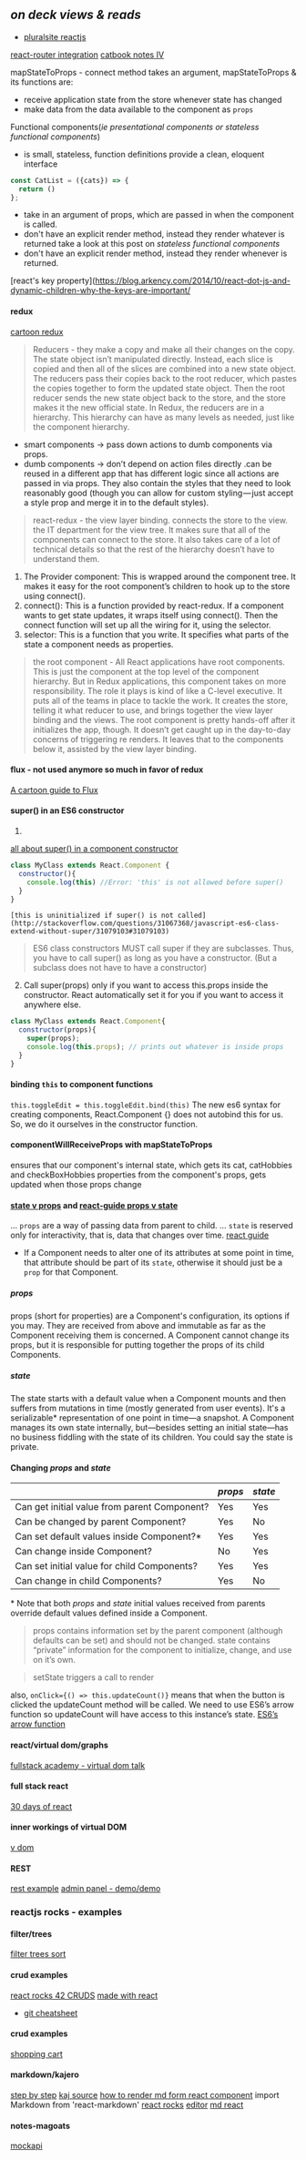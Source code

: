 ## *on deck views & reads*
- [pluralsite reactjs](https://app.pluralsight.com/library/search?i=1&m_Sort=relevance&q=react&q1=course&q2=Beginner%7CIntermediate%7CAdvanced&x1=categories&x2=skillLevels)

[react-router integration](https://tighten.co/blog/react-101-routing-and-auth/#part-3)
[catbook notes IV](https://www.thegreatcodeadventure.com/react-redux-tutorial-part-iv-the-index-feature/)

mapStateToProps - connect method takes an argument, mapStateToProps & its functions are:
- receive application state from the store whenever state has changed
- make data from the data available to the component as `props`

Functional components(*ie presentational components or stateless functional components*)
- is small, stateless, function definitions provide a clean, eloquent interface
```javascript
const CatList = ({cats}) => {
  return ()
};
```
- take in an argument of props, which are passed in when the component is called.
- don't have an explicit render method, instead they render whatever is returned
take a look at this post on *stateless functional components*
- don't have an explicit render method, instead they render whenever is returned.

[react's key property](https://blog.arkency.com/2014/10/react-dot-js-and-dynamic-children-why-the-keys-are-important/

#### redux
  [cartoon redux](https://code-cartoons.com/a-cartoon-intro-to-redux-3afb775501a6)
  > Reducers - they make a copy and make all their changes on the copy. The state object isn’t manipulated directly. Instead, each slice is copied and then all of the slices are combined into a new state object. The reducers pass their copies back to the root reducer, which pastes the copies together to form the updated state object. Then the root reducer sends the new state object back to the store, and the store makes it the new official state. In Redux, the reducers are in a hierarchy. This hierarchy can have as many levels as needed, just like the component hierarchy.
  - smart components -> pass down actions to dumb components via props.
  - dumb components ->  don’t depend on action files directly .can be reused in a different app that has different logic since all actions are passed in via props. They also contain the styles that they need to look reasonably good (though you can allow for custom styling — just accept a style prop and merge it in to the default styles).

  > react-redux - the view layer binding.  connects the store to the view.  the IT department for the view tree.  It makes sure that all of the components can connect to the store. It also takes care of a lot of technical details so that the rest of the hierarchy doesn’t have to understand them.
  1. The Provider component: This is wrapped around the component tree. It makes it easy for the root component’s children to hook up to the store using connect().
  2. connect(): This is a function provided by react-redux. If a component wants to get state updates, it wraps itself using connect(). Then the connect function will set up all the wiring for it, using the selector.
  3. selector: This is a function that you write. It specifies what parts of the state a component needs as properties.

  > the root component - All React applications have root components. This is just the component at the top level of the component hierarchy. But in Redux applications, this component takes on more responsibility. The role it plays is kind of like a C-level executive. It puts all of the teams in place to tackle the work. It creates the store, telling it what reducer to use, and brings together the view layer binding and the views. The root component is pretty hands-off after it initializes the app, though. It doesn’t get caught up in the day-to-day concerns of triggering re renders. It leaves that to the components below it, assisted by the view layer binding.


#### flux - not used anymore so much in favor of redux
[A cartoon guide to Flux](https://code-cartoons.com/a-cartoon-guide-to-flux-6157355ab207)


#### super() in an ES6 constructor
1.
[all about super() in a component constructor](http://cheng.logdown.com/posts/2016/03/26/683329)
```javascript
class MyClass extends React.Component {
  constructor(){
    console.log(this) //Error: 'this' is not allowed before super()
  }
}
```
`[this is uninitialized if super() is not called](http://stackoverflow.com/questions/31067368/javascript-es6-class-extend-without-super/31079103#31079103)`

>ES6 class constructors MUST call super if they are subclasses. Thus, you have to call super() as long as you have a constructor. (But a subclass does not have to have a constructor)

2. Call super(props) only if you want to access this.props inside the constructor. React automatically set it for you if you want to access it anywhere else.
```javascript
class MyClass extends React.Component{
  constructor(props){
    super(props);
    console.log(this.props); // prints out whatever is inside props
  }
}
```

#### binding `this` to component functions
`this.toggleEdit = this.toggleEdit.bind(this)`
The new es6 syntax for creating components, React.Component {} does not autobind this for us. So, we do it ourselves in the constructor function.

#### componentWillReceiveProps with mapStateToProps
ensures that our component's internal state, which gets its cat, catHobbies and checkBoxHobbies properties from the component's props, gets updated when those props change

#### [state v props](http://lucybain.com/blog/2016/react-state-vs-pros/) and [react-guide props v state](https://github.com/uberVU/react-guide/blob/master/props-vs-state.md)
... `props` are a way of passing data from parent to child. ... `state` is reserved only for interactivity, that is, data that changes over time.
[react guide](https://facebook.github.io/react/docs/thinking-in-react.html)

- If a Component needs to alter one of its attributes at some point in time, that attribute should be part of its `state`, otherwise it should just be a `prop` for that Component.

##### props
props (short for properties) are a Component's configuration, its options if you may. They are received from above and immutable as far as the Component receiving them is concerned. A Component cannot change its props, but it is responsible for putting together the props of its child Components.

##### state
The state starts with a default value when a Component mounts and then suffers from mutations in time (mostly generated from user events). It's a serializable* representation of one point in time—a snapshot.
A Component manages its own state internally, but—besides setting an initial state—has no business fiddling with the state of its children. You could say the state is private.

#### Changing _props_ and _state_

| | _props_ | _state_ |
--- | --- | ---
Can get initial value from parent Component? | Yes | Yes
Can be changed by parent Component? | Yes | No
Can set default values inside Component?* | Yes | Yes
Can change inside Component? | No | Yes
Can set initial value for child Components? | Yes | Yes
Can change in child Components? | Yes | No

\* Note that both _props_ and _state_ initial values received from parents override default values defined inside a Component.

> props contains information set by the parent component (although defaults can be set) and should not be changed.
> state contains “private” information for the component to initialize, change, and use on it’s own.

> setState triggers a call to render

also, `onClick={() => this.updateCount()}` means that when the button is clicked the updateCount method will be called. We need to use ES6’s arrow function so updateCount will have access to this instance’s state.
[ES6’s arrow function](https://developer.mozilla.org/en-US/docs/Web/JavaScript/Reference/Functions/Arrow_functions)

#### react/virtual dom/graphs
[fullstack academy - virtual dom talk](https://www.youtube.com/watch?v=mLMfx8BEt8g)

#### full stack react
[30 days of react](https://github.com/fullstackreact/30-days-of-react/tree/day-1)

#### inner workings of virtual DOM
[v dom](https://medium.com/@rajaraodv/the-inner-workings-of-virtual-dom-666ee7ad47cf)
#### REST
[rest example](https://github.com/marmelab/admin-on-rest-demo)
[admin panel - demo/demo](https://marmelab.com/admin-on-rest-demo/#/commands)

### reactjs rocks - examples
#### filter/trees
[filter trees sort](https://react.rocks/tag/Filter)
#### crud examples
[react rocks 42 CRUDS](https://react.rocks/tag/CRUD)
[made with react](http://madewithreact.com)
  - [git cheatsheet](http://madewithreact.com/git-cheat-sheet/)
#### crud examples
[shopping cart](https://react.rocks/tag/ShoppingCart)
#### markdown/kajero
[step by step](https://evdokimovm.github.io/javascript/reactjs/localstorage/webstorage/2016/08/27/reactjs-markdown-editor-step-by-step.html)
[kaj source](https://github.com/JoelOtter/kajero/blob/master/src/js/Notebook.js)
[how to render md form react component](https://stackoverflow.com/questions/31875748/how-do-i-render-markdown-from-a-react-component)
import Markdown from 'react-markdown'
[react rocks](https://react.rocks/tag/Markdown)
[editor](https://github.com/andrerpena/react-mde)
[md react](http://alexkuz.github.io/markdown-react-js/)


#### notes-magoats
[mockapi](https://www.mockapi.io/projects/5b4030eedf7b41001470ac3e)
